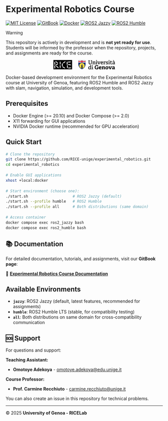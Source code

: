 # Experimental Robotics Course

[![MIT License](https://img.shields.io/badge/License-MIT-yellow.svg)](LICENSE)
[![GitBook](https://img.shields.io/static/v1?message=Documented%20on%20GitBook&logo=gitbook&logoColor=ffffff&label=%20&labelColor=5c5c5c&color=3F89A1)](https://rice-unige.gitbook.io/experimental-robotics/)
[![Docker](https://img.shields.io/badge/Docker-Enabled-2496ED?logo=docker&logoColor=white)](https://www.docker.com/)
[![ROS2 Jazzy](https://img.shields.io/badge/ROS2-Jazzy-purple?logo=ros&logoColor=white)](https://docs.ros.org/en/jazzy/)
[![ROS2 Humble](https://img.shields.io/badge/ROS2-Humble-blue?logo=ros&logoColor=white)](https://docs.ros.org/en/humble/)

> [!WARNING]  
> This repository is actively in development and is **not yet ready for use**. Students will be informed by the professor when the repository, projects, and assignments are ready for the course.

<p align="center">
  <img src="imgs/ricelab_logo.jpg" alt="RICELab" height="30" style="margin-right: 16px;">
  <img src="imgs/university_of_genoa_logo.png" alt="University of Genoa" height="30">
</p>

Docker-based development environment for the Experimental Robotics course at University of Genoa, featuring ROS2 Humble and ROS2 Jazzy with slam, navigation, simulation, and development tools.

## Prerequisites

- Docker Engine (>= 20.10) and Docker Compose (>= 2.0)
- X11 forwarding for GUI applications
- NVIDIA Docker runtime (recommended for GPU acceleration)

## Quick Start

```bash
# Clone the repository
git clone https://github.com/RICE-unige/experimental_robotics.git
cd experimental_robotics

# Enable GUI applications
xhost +local:docker

# Start environment (choose one):
./start.sh                    # ROS2 Jazzy (default)
./start.sh --profile humble   # ROS2 Humble  
./start.sh --profile all      # Both distributions (same domain)

# Access container
docker compose exec ros2_jazzy bash
docker compose exec ros2_humble bash
```

## 📚 Documentation

For detailed documentation, tutorials, and assignments, visit our **GitBook page**:

📝 **[Experimental Robotics Course Documentation](https://rice-unige.gitbook.io/experimental-robotics/)**

## Available Environments

- **`jazzy`**: ROS2 Jazzy (default, latest features, recommended for assignments)
- **`humble`**: ROS2 Humble LTS (stable, for compatibility testing)
- **`all`**: Both distributions on same domain for cross-compatibility communication

## 🆘 Support

For questions and support:

**Teaching Assistant:**
- **Omotoye Adekoya** - [omotoye.adekoya@edu.unige.it](mailto:omotoye.adekoya@edu.unige.it)

**Course Professor:**
- **Prof. Carmine Recchiuto** - [carmine.recchiuto@unige.it](mailto:carmine.recchiuto@unige.it)

You can also create an issue in this repository for technical problems.

---

© 2025 **University of Genoa - RICELab**
